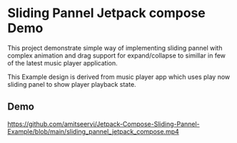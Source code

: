 
# Sliding Pannel Jetpack compose Demo

This project demonstrate simple way of implementing sliding pannel with complex animation and drag support for expand/collapse to simillar in few of the latest music player application.

This Example design is derived from music player app which uses play now sliding panel to show player playback state.

## Demo

https://github.com/amitseervi/Jetpack-Compose-Sliding-Pannel-Example/blob/main/sliding_pannel_jetpack_compose.mp4

